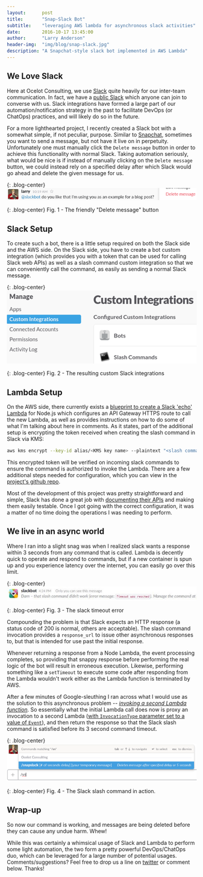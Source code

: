 ```yaml
---
layout:      post
title:       "Snap-Slack Bot"
subtitle:    "leveraging AWS lambda for asynchronous slack activities"
date:        2016-10-17 13:45:00
author:      "Larry Anderson"
header-img:  "img/blog/snap-slack.jpg"
description: "A Snapchat-style slack bot implemented in AWS Lambda"
---
```


## We Love Slack

Here at Ocelot Consulting, we use [Slack](https://slack.com/) quite heavily for our inter-team communication. In fact, we have a [public Slack](http://slack-registration.foxeared.com/) which anyone can join to converse with us. Slack integrations have formed a large part of our automation/notification strategy in the past to facilitate DevOps (or ChatOps) practices, and will likely do so in the future.

For a more lighthearted project, I recently created a Slack bot with a somewhat simple, if not peculiar, purpose. Similar to [Snapchat](https://www.snapchat.com/), sometimes you want to send a message, but not have it live on in perpetuity. Unfortunately one must manually click the `Delete message` button in order to achieve this functionality with normal Slack. Taking automation seriously, what would be nice is if instead of manually clicking on the `Delete message` button, we could instead rely on a specified delay after which Slack would go ahead and delete the given message for us.

{: .blog-center}
![Delete message button](/assets/images/blog/2016-10-17-snap-slack/delete.png)

{: .blog-center}
Fig. 1 - The friendly "Delete message" button

## Slack Setup

To create such a bot, there is a little setup required on both the Slack side and the
AWS side. On the Slack side, you have to create a bot custom integration (which provides you with a token that can be used for calling Slack web APIs) as well as a slash command custom integration so that we can conveniently call the command, as easily as sending a normal Slack message.

{: .blog-center}
![Slack custom integrations](/assets/images/blog/2016-10-17-snap-slack/custom-integrations.png)

{: .blog-center}
Fig. 2 - The resulting custom Slack integrations

## Lambda Setup

On the AWS side, there currently exists a [blueprint to create a Slack 'echo' Lambda](https://aws.amazon.com/blogs/aws/new-slack-integration-blueprints-for-aws-lambda/) for Node.js which
configures an API Gateway HTTPS route to call the new Lambda, as well as provides instructions on how to do some of what I'm talking about here in comments. As it states, part of the additional setup is encrypting the token received when creating the slash command in Slack via KMS:

```sh
aws kms encrypt --key-id alias/<KMS key name> --plaintext "<slash command token>"
```

This encrypted token will be verified on incoming slack commands to ensure the command is authorized to invoke the Lambda. There are a few additional steps needed for configuration, which you can view in the [project's github repo](https://github.com/ocelotconsulting/snap-slack-lambda#configuration).

Most of the development of this project was pretty straightforward and simple, Slack has done a great job with [documenting their APIs](https://api.slack.com/methods) and making them easily testable. Once I got going with the correct configuration, it was a matter of no time doing the operations I was needing to perform.

## We live in an async world

Where I ran into a slight snag was when I realized slack wants a response within 3 seconds from any command that is called. Lambda is decently quick to operate and respond to commands, but if a new container is spun up and you experience latency over the internet, you can easily go over this limit.

{: .blog-center}
![Slack timeout error](/assets/images/blog/2016-10-17-snap-slack/timeout.jpg)

{: .blog-center}
Fig. 3 - The slack timeout error

Compounding the problem is that Slack expects an HTTP response (a status code of 200 is normal, others are acceptable). The slash command invocation provides a `response_url` to issue other asynchronous responses to, but that is intended for use past the initial response.

Whenever returning a response from a Node Lambda, the event processing completes, so providing that snappy response before performing the real logic of the bot will result in erroneous execution. Likewise, performing something like a `setTimeout` to execute some code after responding from the Lambda wouldn't work either as the Lambda function is terminated by AWS.

After a few minutes of Google-sleuthing I ran across what I would use as the solution to this asynchronous problem -- [*invoking a second Lambda function*](https://github.com/ocelotconsulting/snap-slack-lambda/blob/master/src/aws/lambda/invokeLambda.js#L4). So essentially what the initial Lambda call does now is proxy an invocation to a second Lambda ([with `InvocationType` parameter set to a value of `Event`](http://docs.aws.amazon.com/AWSJavaScriptSDK/latest/AWS/Lambda.html#invoke-property)), and then return the response so that the Slack slash command is satisfied before its 3 second command timeout.

{: .blog-center}
![Snapslack Slash Command](/assets/images/blog/2016-10-17-snap-slack/slash-command.png)

{: .blog-center}
Fig. 4 - The Slack slash command in action.

## Wrap-up

So now our command is working, and messages are being deleted before they can cause any undue harm. Whew!

While this was certainly a whimsical usage of Slack and Lambda to perform some light automation, the two form a pretty powerful DevOps/ChatOps duo, which can be leveraged for a large number of potential usages. Comments/suggestions? Feel free to drop us a line on [twitter](https://twitter.com/ocelot_llc) or comment below. Thanks!

